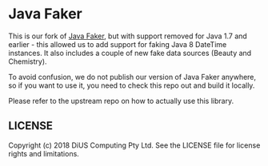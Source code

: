 Java Faker
==========

This is our fork of [Java Faker](https://github.com/DiUS/java-faker), but with support removed for Java 1.7 and earlier - this allowed us to add support for faking Java 8 DateTime instances.
It also includes a couple of new fake data sources (Beauty and Chemistry).

To avoid confusion, we do not publish our version of Java Faker anywhere, so if you want to use it, you need to check this repo out and build it locally.

Please refer to the upstream repo on how to actually use this library.


LICENSE
-------
Copyright (c) 2018 DiUS Computing Pty Ltd. See the LICENSE file for license rights and limitations.
